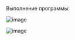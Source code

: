 Выполнение программы:

![image](https://github.com/user-attachments/assets/e80e87d8-71e3-4ad0-8dbd-6f9ad0bfb017)


![image](https://github.com/user-attachments/assets/1f421ef3-9de8-459d-a9b7-cfa438a4a11b)
